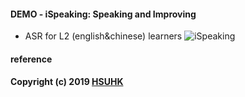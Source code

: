 

#### DEMO - iSpeaking: Speaking and Improving
* ASR for L2 (english&chinese) learners
![iSpeaking](https://github.com/muyun/dev.speech/blob/master/ispeaking/demo/speech_demo_1.png "Speaking and Improving") 

#### reference

####  Copyright (c) 2019 [HSUHK](https://dlc.hsu.edu.hk/)
